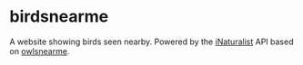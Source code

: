 # birdsnearme

<p>A website showing birds seen nearby. Powered by the <a href="https://inaturalist.nz" target="_blank">iNaturalist</a> API based on <a href="https://github.com/simonw/owlsnearme" target="_blank">owlsnearme</a>.
